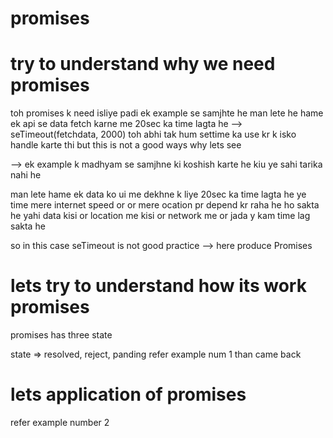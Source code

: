 # promises


# try to understand why we need promises 
toh promises k need isliye padi ek example se samjhte he
man lete he hame ek api se data fetch karne me 20sec ka time lagta he --> seTimeout(fetchdata, 2000)
toh abhi tak hum settime ka use kr k isko handle karte thi but this is not a good ways why lets see 

--> ek example k madhyam se samjhne ki koshish karte he kiu ye sahi tarika nahi he 

man lete hame ek data ko ui me dekhne k liye 20sec ka time lagta he ye time mere internet speed or or mere ocation pr depend kr raha he ho sakta he yahi data kisi or location me kisi or network me or jada y kam time lag sakta he 

so in this case seTimeout is not good practice --> here produce Promises 

# lets try to understand how its work promises

promises has three state

state => resolved, reject, panding 
refer example num 1 than came back

# lets application of promises

refer example number 2



